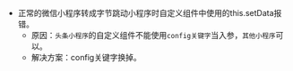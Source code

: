 * 正常的微信小程序转成字节跳动小程序时自定义组件中使用的this.setData报错。
    - 原因：```头条小程序```的自定义组件不能使用```config关键字```当入参，```其他小程序```可以。
    - 解决方案：config关键字换掉。
